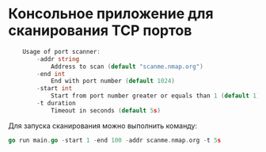 # Консольное приложение для сканирования TCP портов
```go
    Usage of port scanner:
        -addr string
            Address to scan (default "scanme.nmap.org")
        -end int
            End with port number (default 1024)
        -start int
            Start from port number greater or equals than 1 (default 1)
        -t duration
            Timeout in seconds (default 5s)
```
Для запуска сканирования можно выполнить команду:
```go
go run main.go -start 1 -end 100 -addr scanme.nmap.org -t 5s
```
    